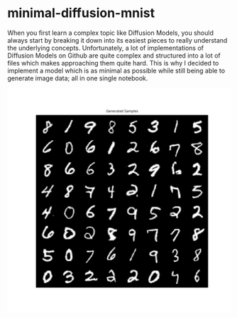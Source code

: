 # minimal-diffusion-mnist
When you first learn a complex topic like Diffusion Models, you should always start by breaking it down into its easiest pieces to really understand the underlying concepts. 
Unfortunately, a lot of implementations of Diffusion Models on Github are quite complex and structured into a lot of files which makes approaching them quite hard. 
This is why I decided to implement a model which is as minimal as possible while still being able to generate image data; all in one single notebook.

![Generated MNIST samples](media/Generated%20Samples.png)
